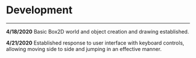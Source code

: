 # Development

---
**4/18/2020**
Basic Box2D world and object creation and drawing established.

**4/21/2020**
Established response to user interface with keyboard controls, allowing 
moving side to side and jumping in an effective manner.
